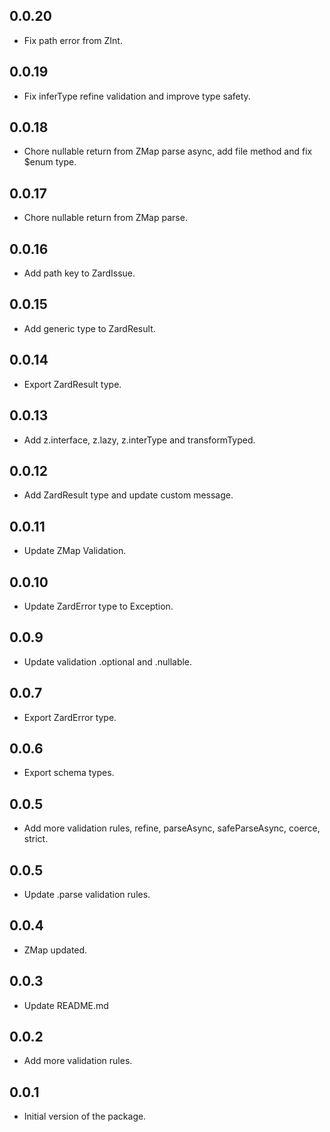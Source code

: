 ## 0.0.20

- Fix path error from ZInt.

## 0.0.19

- Fix inferType refine validation and improve type safety.

## 0.0.18

- Chore nullable return from ZMap parse async, add file method and fix $enum type.

## 0.0.17

- Chore nullable return from ZMap parse.

## 0.0.16

- Add path key to ZardIssue.

## 0.0.15

- Add generic type to ZardResult.

## 0.0.14

- Export ZardResult type.

## 0.0.13

- Add z.interface, z.lazy, z.interType and transformTyped.

## 0.0.12

- Add ZardResult type and update custom message.

## 0.0.11

- Update ZMap Validation.

## 0.0.10

- Update ZardError type to Exception.

## 0.0.9

- Update validation .optional and .nullable.

## 0.0.7

- Export ZardError type.

## 0.0.6

- Export schema types.

## 0.0.5

- Add more validation rules, refine, parseAsync, safeParseAsync, coerce, strict.

## 0.0.5

- Update .parse validation rules.

## 0.0.4

- ZMap updated.

## 0.0.3

- Update README.md

## 0.0.2

- Add more validation rules.

## 0.0.1

- Initial version of the package.
